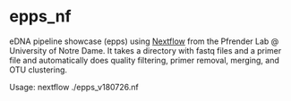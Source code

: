 # epps_nf

eDNA pipeline showcase (epps) using [Nextflow](https://www.nextflow.io/) from the Pfrender Lab @ University of Notre Dame. It takes a directory with fastq files and a primer file and automatically does quality filtering, primer removal, merging, and OTU clustering. 

Usage:
nextflow ./epps_v180726.nf
